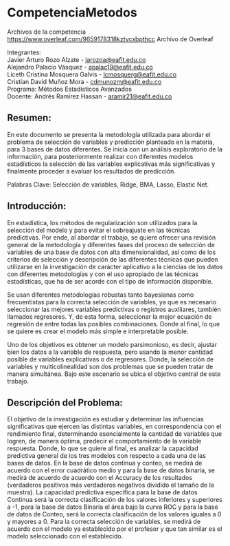 # CompetenciaMetodos

Archivos de la competencia  
https://www.overleaf.com/9659178318kztvcxbpthcc Archivo de Overleaf

Integrantes:<br/>
 Javier Arturo Rozo Alzate - jarozoa@eafit.edu.co<br/>
 Alejandro Palacio Vásquez - apalac19@eafit.edu.co <br/>
 Liceth Cristina Mosquera Galvis - lcmosquerg@eafit.edu.co <br/>
 Cristian David Muñoz Mora - cdmunozm@eafit.edu.co <br/>
 Programa: Métodos Estadísticos Avanzados<br/>
 Docente:  Andrés Ramirez Hassan - aramir21@eafit.edu.co<br/>

## Resumen:
En este documento se presenta la metodología utilizada para abordar el problema de selección de variables y predicción planteado en la materia, para 3 bases de datos diferentes. Se inicia con un análisis exploratorio de la información, para posteriormente realizar con diferentes modelos estadísticos la selección de las variables explicativas más significativas y finalmente proceder a evaluar los resultados de predicción.

Palabras Clave: Selección de variables, Ridge, BMA, Lasso, Elastic Net.<br/>

## Introducción:
En estadística, los métodos de regularización son utilizados para la selección del modelo y para evitar el sobreajuste en las técnicas predictivas. Por ende, al abordar el trabajo, se quiere ofrecer una revisión general de la metodología y diferentes fases del proceso de selección de variables de una base de datos con alta dimensionalidad, así como de los criterios de selección y descripción de las diferentes técnicas que pueden utilizarse en la investigación de carácter aplicativo a la ciencias de los datos con diferentes metodologías y con el uso apropiado de las técnicas estadísticas, que ha de ser acorde con el tipo de información disponible.

Se usan diferentes metodologías robustas tanto bayesianas como frecuentistas para la correcta selección de variables, ya que es necesario seleccionar las mejores variables predictivas o registros auxiliares, también llamados regresores. Y, de esta forma, seleccionar la mejor ecuación de regresión de entre todas las posibles combinaciones. Donde al final, lo que se quiere es crear el modelo más simple e interpretable posible.
 
Uno de los objetivos es obtener un modelo parsimonioso, es decir, ajustar bien los datos a la variable de respuesta, pero usando la menor cantidad posible de variables explicativas o de regresores. Donde, la selección de variables y multicolinealidad son dos problemas que se pueden tratar de manera simultánea. Bajo este escenario se ubica el objetivo central de este trabajo.

## Descripción del Problema:
El objetivo de la investigación es estudiar y determinar las influencias significativas que ejercen las distintas variables, en correspondencia con el rendimiento final, determinando esencialmente la cantidad de variables que logren, de manera óptima, predecir el comportamiento de la variable respuesta. Donde, lo que se quiere al final, es analizar la capacidad predictiva general de los tres modelos con respecto a cada una de las bases de datos. En la base de datos continua y conteo, se medirá de acuerdo con el error cuadrático medio y para la base de datos binaria, se medirá de acuerdo de acuerdo con el Accuracy de los resultados (verdaderos positivos más verdaderos negativos dividido el tamaño de la muestra). La capacidad predictiva específica para la base de datos Continua será la correcta clasificación de los valores inferiores y superiores a -1, para la base de datos Binaria el área bajo la curva ROC y para la base de datos de Conteo, será la correcta clasificación de los valores iguales a 0 y mayores a 0. Para la correcta selección de variables, se medirá de acuerdo con el modelo ya establecido por el profesor y que tan similar es el modelo seleccionado con el establecido.
